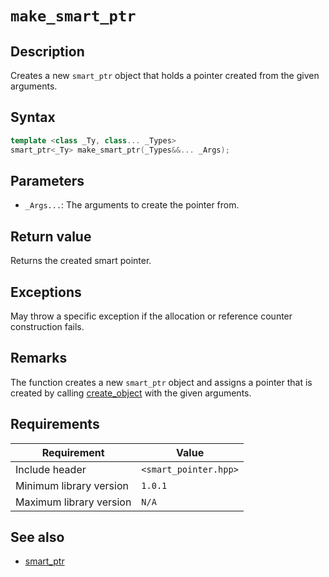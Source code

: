 # `make_smart_ptr`

## Description

Creates a new `smart_ptr` object that holds a pointer created from the given arguments.

## Syntax

```cpp
template <class _Ty, class... _Types>
smart_ptr<_Ty> make_smart_ptr(_Types&&... _Args);
```

## Parameters

- `_Args...`: The arguments to create the pointer from.

## Return value

Returns the created smart pointer.

## Exceptions

May throw a specific exception if the allocation or reference counter construction fails.

## Remarks

The function creates a new `smart_ptr` object and assigns a pointer that is created by calling 
[create_object](../object_allocator/create_object.md) with the given arguments.

## Requirements

| Requirement             | Value                 |
|-------------------------|-----------------------|
| Include header          | `<smart_pointer.hpp>` |
| Minimum library version | `1.0.1`               |
| Maximum library version | `N/A`                 |

## See also

- [smart_ptr](smart_ptr.md)